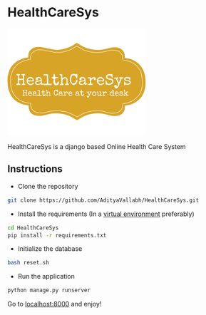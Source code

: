 # HealthCareSys

![HealthCareSys](healthcare/static/img/logo.png)

HealthCareSys is a django based Online Health Care System

## Instructions

- Clone the repository

```bash
git clone https://github.com/AdityaVallabh/HealthCareSys.git
```

- Install the requirements (In a [virtual environment](http://docs.python-guide.org/en/latest/dev/virtualenvs/) preferably)

```bash
cd HealthCareSys
pip install -r requirements.txt
```

- Initialize the database

```bash
bash reset.sh
```

- Run the application

```bash
python manage.py runserver
```

Go to [localhost:8000](http://localhost:8000/) and enjoy!
